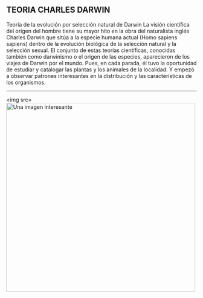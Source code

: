 ## TEORIA CHARLES DARWIN
Teoría de la evolución por selección natural de Darwin La visión científica del origen del hombre tiene su mayor hito en la obra del naturalista inglés Charles Darwin que sitúa a la especie humana actual (Homo sapiens sapiens) dentro de la evolución biológica de la selección natural y la selección sexual.
El conjunto de estas teorías científicas, conocidas también como darwinismo o el origen de las especies, aparecieron de los viajes de Darwin por el mundo. Pues, en cada parada, él tuvo la oportunidad de estudiar y catalogar las plantas y los animales de la localidad. Y empezó a observar patrones interesantes en la distribución y las características de los organismos.

---

<img src=<img src="https://www.google.com/url?sa=i&url=https%3A%2F%2Fwww.gettyimages.es%2Ffotos%2Fevolution-darwin&psig=AOvVaw11s0xzd-fogmUB6HHKZTRf&ust=1732795120925000&source=images&cd=vfe&opi=89978449&ved=0CBEQjRxqFwoTCKjmy_66_IkDFQAAAAAdAAAAABAE" alt="Una imagen interesante" width="500" height="auto" /> 

